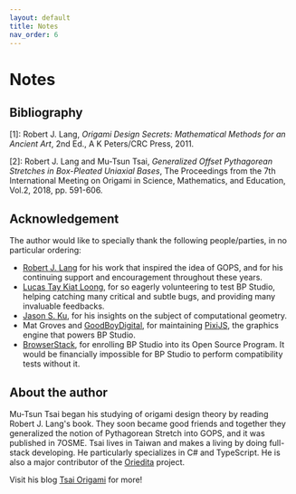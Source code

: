 ```yaml
---
layout: default
title: Notes
nav_order: 6
---
```


# Notes

## Bibliography

<span id="b1">[1]</span>: Robert J. Lang, *Origami Design Secrets: Mathematical Methods for an Ancient Art*, 2nd Ed., A K Peters/CRC Press, 2011.

<span id="b2">[2]</span>: Robert J. Lang and Mu-Tsun Tsai, *Generalized Offset Pythagorean Stretches in Box-Pleated Uniaxial Bases*, The Proceedings from the 7th International Meeting on Origami in Science, Mathematics, and Education, Vol.2, 2018, pp. 591-606.

## Acknowledgement

The author would like to specially thank the following people/parties, in no particular ordering:

- [Robert J. Lang](https://langorigami.com/) for his work that inspired the idea of GOPS,
and for his continuing support and encouragement throughout these years.
- [Lucas Tay Kiat Loong](https://cexplr.github.io/), for so eagerly volunteering to test BP Studio,
helping catching many critical and subtle bugs, and providing many invaluable feedbacks.
- [Jason S. Ku](https://github.com/origamimagiro), for his insights on the subject of computational geometry.
- Mat Groves and [GoodBoyDigital](https://www.goodboydigital.com), for maintaining [PixiJS](https://pixijs.com/),
the graphics engine that powers BP Studio.
- [BrowserStack](https://www.browserstack.com/), for enrolling BP Studio into its Open Source Program.
It would be financially impossible for BP Studio to perform compatibility tests without it.

## About the author

Mu-Tsun Tsai began his studying of origami design theory by reading Robert J. Lang's book.
They soon became good friends and together they generalized the notion of Pythagorean Stretch into GOPS,
and it was published in 7OSME.
Tsai lives in Taiwan and makes a living by doing full-stack developing.
He particularly specializes in C# and TypeScript.
He is also a major contributor of the [Oriedita](https://oriedita.github.io/) project.

Visit his blog [Tsai Origami](https://origami.abstreamace.com/) for more!
